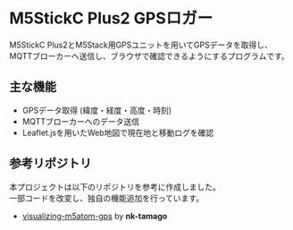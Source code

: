 # M5StickC Plus2 GPSロガー
M5StickC Plus2とM5Stack用GPSユニットを用いてGPSデータを取得し、MQTTブローカーへ送信し、ブラウザで確認できるようにするプログラムです。

## 主な機能
- GPSデータ取得 (緯度・経度・高度・時刻)
- MQTTブローカーへのデータ送信
- Leaflet.jsを用いたWeb地図で現在地と移動ログを確認

## 参考リポジトリ
本プロジェクトは以下のリポジトリを参考に作成しました。  
一部コードを改変し、独自の機能追加を行っています。

- [visualizing-m5atom-gps](https://github.com/nk-tamago/visualizing-m5atom-gps) by **nk-tamago**  
